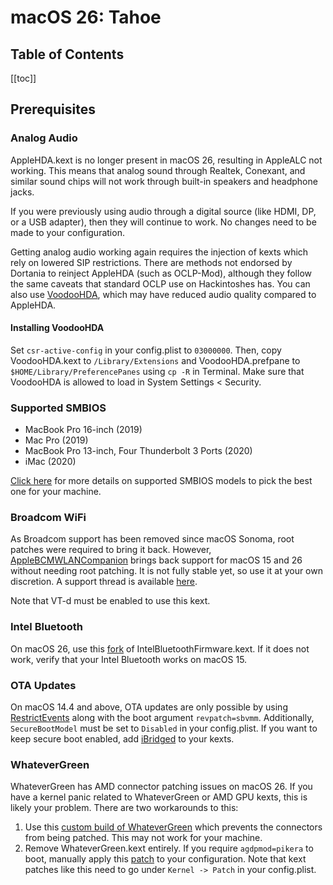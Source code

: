 # macOS 26: Tahoe

## Table of Contents

[[toc]]

## Prerequisites

### Analog Audio

AppleHDA.kext is no longer present in macOS 26, resulting in AppleALC not working. This means that analog sound through Realtek, Conexant, and similar sound chips will not work through built-in speakers and headphone jacks.

If you were previously using audio through a digital source (like HDMI, DP, or a USB adapter), then they will continue to work. No changes need to be made to your configuration.

Getting analog audio working again requires the injection of kexts which rely on lowered SIP restrictions.
There are methods not endorsed by Dortania to reinject AppleHDA (such as OCLP-Mod), although they follow the same caveats that standard OCLP use on Hackintoshes has. You can also use [VoodooHDA](https://github.com/CloverHackyColor/VoodooHDA/releases), which may have reduced audio quality compared to AppleHDA.

#### Installing VoodooHDA

Set `csr-active-config` in your config.plist to `03000000`. Then, copy VoodooHDA.kext to `/Library/Extensions` and VoodooHDA.prefpane to `$HOME/Library/PreferencePanes` using `cp -R` in Terminal. Make sure that VoodooHDA is allowed to load in System Settings < Security.

### Supported SMBIOS

* MacBook Pro 16-inch (2019)
* Mac Pro (2019)
* MacBook Pro 13-inch, Four Thunderbolt 3 Ports (2020)
* iMac (2020)

[Click here](./smbios-support.md) for more details on supported SMBIOS models to pick the best one for your machine.

### Broadcom WiFi

As Broadcom support has been removed since macOS Sonoma, root patches were required to bring it back. However, [AppleBCMWLANCompanion](https://github.com/0xFireWolf/AppleBCMWLANCompanion) brings back support for macOS 15 and 26 without needing root patching. It is not fully stable yet, so use it at your own discretion. A support thread is available [here](https://www.insanelymac.com/forum/topic/361710-broadcom-fullmac-wi-fi-support-on-macos-sonoma-sequoia-and-tahoe-without-root-patches/).

Note that VT-d must be enabled to use this kext.

### Intel Bluetooth

On macOS 26, use this [fork](https://github.com/lshbluesky/IntelBluetoothFirmware/releases) of IntelBluetoothFirmware.kext. If it does not work, verify that your Intel Bluetooth works on macOS 15.

### OTA Updates

On macOS 14.4 and above, OTA updates are only possible by using [RestrictEvents](https://github.com/acidanthera/RestrictEvents/releases) along with the boot argument `revpatch=sbvmm`. Additionally, `SecureBootModel` must be set to `Disabled` in your config.plist. If you want to keep secure boot enabled, add [iBridged](https://github.com/Carnations-Botanica/iBridged) to your kexts.

### WhateverGreen

WhateverGreen has AMD connector patching issues on macOS 26. If you have a kernel panic related to WhateverGreen or AMD GPU kexts, this is likely your problem. There are two workarounds to this:

1. Use this [custom build of WhateverGreen](https://github.com/Carnations-Botanica/WhateverGreen/actions/runs/17772496735) which prevents the connectors from being patched. This may not work for your machine.
2. Remove WhateverGreen.kext entirely. If you require `agdpmod=pikera` to boot, manually apply this [patch](https://pikeralpha.wordpress.com/2015/11/23/patching-applegraphicsdevicepolicy-kext/) to your configuration. Note that kext patches like this need to go under `Kernel -> Patch` in your config.plist.
